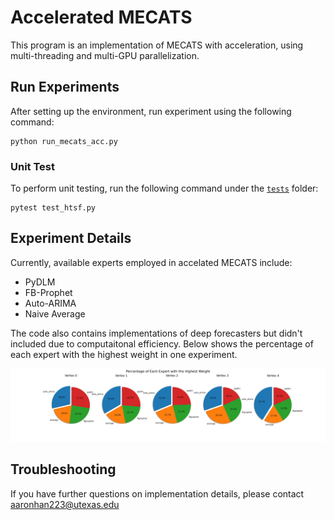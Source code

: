 # Accelerated MECATS

This program is an implementation of MECATS with acceleration, using multi-threading and multi-GPU parallelization.

## Run Experiments
After setting up the environment, run experiment using the following command:

```
python run_mecats_acc.py
```

### Unit Test
To perform unit testing, run the following command under the [`tests`](./tests/) folder:
```
pytest test_htsf.py
```

## Experiment Details

Currently, available experts employed in accelated MECATS include:

- PyDLM
- FB-Prophet
- Auto-ARIMA
- Naive Average

The code also contains implementations of deep forecasters but didn't included due to computaitonal efficiency. Below shows the percentage of each expert with the highest weight in one experiment.

<img src="./highest_weight.jpeg" width=900>

## Troubleshooting
If you have further questions on implementation details, please contact aaronhan223@utexas.edu